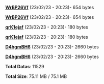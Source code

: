 [**WrBP26Vf**](/data/WrBP26Vf.txt) (23/02/23 - 20:23)- 654 bytes

[**WrBP26Vf**](/data/WrBP26Vf.txt) (23/02/23 - 20:23)- 654 bytes

[**qrK1ejaf**](/data/qrK1ejaf.txt) (23/02/23 - 20:23)- 180 bytes

[**qrK1ejaf**](/data/qrK1ejaf.txt) (23/02/23 - 20:23)- 180 bytes

[**D4hgmBH6**](/data/D4hgmBH6.txt) (23/02/23 - 20:23)- 2660 bytes

[**D4hgmBH6**](/data/D4hgmBH6.txt) (23/02/23 - 20:23)- 2660 bytes

**Total Datas**: 11529

**Total Size**: 75.11 MB / 75.1 MB